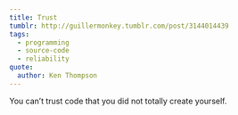 ```yaml
---
title: Trust
tumblr: http://guillermonkey.tumblr.com/post/3144014439
tags:
  - programming
  - source-code
  - reliability
quote:
  author: Ken Thompson
---
```


You can’t trust code that you did not totally create yourself.
